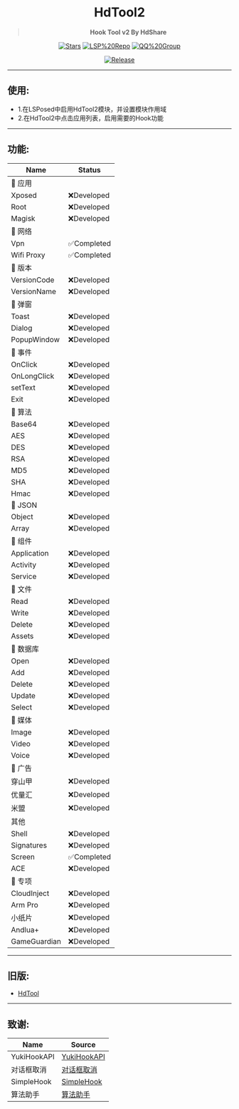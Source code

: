 <div align="center">

<h1>HdTool2</h1>

> **Hook Tool v2 By HdShare**

<div align="center">

  [![Stars](https://img.shields.io/github/stars/Xposed-Modules-Repo/me.hd.hdtool2?label=stars)](https://github.com/Xposed-Modules-Repo/me.hd.hdtool2)
  [![LSP%20Repo](https://img.shields.io/github/downloads/Xposed-Modules-Repo/me.hd.hdtool2/total?label=LSP%20Repo&labelColor=F48FB1)](https://github.com/Xposed-Modules-Repo/me.hd.hdtool2/releases)
  [![QQ%20Group](https://img.shields.io/badge/QQ%20Group-443170023-00c5ff)](https://qm.qq.com/cgi-bin/qm/qr?authKey=7SGJ2wIFk0cT3A2Drh0w6T0lS6AZcHxSXSv85yIZ0kd%2Fkok5ovEhFDJRY5BTxt6Q&k=ss0L_KrL8MNuaIfGnBhBTt5nuM7mpN0d&noverify=0)

</div>

[![Release](https://img.shields.io/github/v/release/Xposed-Modules-Repo/me.hd.hdtool2)](https://github.com/Xposed-Modules-Repo/me.hd.hdtool2/releases/latest)

</div>

---
## 使用:

- 1.在LSPosed中启用HdTool2模块，并设置模块作用域
- 2.在HdTool2中点击应用列表，启用需要的Hook功能

---
## 功能:

|          Name          |     Status     |
| ---------------------- | -------------- |
| 🔻 应用 |  |
| Xposed | ❌Developed |
| Root | ❌Developed |
| Magisk | ❌Developed |
| 🔻 网络 |  |
| Vpn | ✅Completed |
| Wifi Proxy | ✅Completed |
| 🔻 版本 |  |
| VersionCode | ❌Developed |
| VersionName | ❌Developed |
| 🔻 弹窗 |  |
| Toast | ❌Developed |
| Dialog | ❌Developed |
| PopupWindow | ❌Developed |
| 🔻 事件 |  |
| OnClick | ❌Developed |
| OnLongClick | ❌Developed |
| setText | ❌Developed |
| Exit | ❌Developed |
| 🔻 算法 |  |
| Base64 | ❌Developed |
| AES | ❌Developed |
| DES | ❌Developed |
| RSA | ❌Developed |
| MD5 | ❌Developed |
| SHA | ❌Developed |
| Hmac | ❌Developed |
| 🔻 JSON |  |
| Object | ❌Developed |
| Array | ❌Developed |
| 🔻 组件 |  |
| Application | ❌Developed |
| Activity | ❌Developed |
| Service | ❌Developed |
| 🔻 文件 |  |
| Read | ❌Developed |
| Write | ❌Developed |
| Delete | ❌Developed |
| Assets | ❌Developed |
| 🔻 数据库 |  |
| Open | ❌Developed |
| Add | ❌Developed |
| Delete | ❌Developed |
| Update | ❌Developed |
| Select | ❌Developed |
| 🔻 媒体 |  |
| Image | ❌Developed |
| Video | ❌Developed |
| Voice | ❌Developed |
| 🔻 广告 |  |
| 穿山甲 | ❌Developed |
| 优量汇 | ❌Developed |
| 米盟 | ❌Developed |
| 其他 |  |
| Shell | ❌Developed |
| Signatures | ❌Developed |
| Screen | ✅Completed |
| ACE | ❌Developed |
| 🔻 专项 |  |
| CloudInject | ❌Developed |
| Arm Pro | ❌Developed |
| 小纸片 | ❌Developed |
| Andlua+ | ❌Developed |
| GameGuardian | ❌Developed |

---
## 旧版:

- [HdTool](https://gitee.com/hd_share/HdTool)

---
## 致谢:

|     Name     |                               Source                               |
| ------------ | ------------------------------------------------------------------ |
| YukiHookAPI  | [YukiHookAPI](https://github.com/HighCapable/YukiHookAPI)          |
| 对话框取消    | [对话框取消]()                                                      |
| SimpleHook   | [SimpleHook](https://github.com/littleWhiteDuck/SimpleHook)        |
| 算法助手      | [算法助手]()                                                       |

